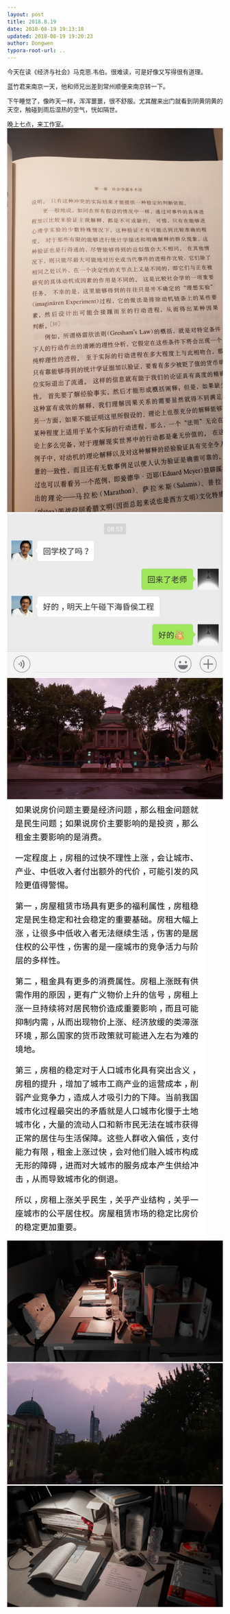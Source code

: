 ```yaml
---
layout: post
title: 2018.8.19
date: 2018-08-19 19:13:18
updated: 2018-08-19 19:20:23
author: Dongwen
typora-root-url: ..
---
```




今天在读《经济与社会》马克思.韦伯。很难读，可是好像又写得很有道理。

蓝竹君来南京一天，他和师兄出差到常州顺便来南京转一下。

下午睡觉了，像昨天一样，浑浑噩噩，很不舒服。尤其醒来出门就看到阴黄阴黄的天空，触碰到雨后湿热的空气，恍如隔世。

晚上七点，来工作室。       ![](/img/in-post/p53247943.jpg)
![](/img/in-post/p53247941.jpg)
![](/img/in-post/p53247939.jpg)
![](/img/in-post/p53247942.jpg)
![](/img/in-post/p53248064.jpg)
![](/img/in-post/p53247940.jpg)
![](/img/in-post/p53248062.jpg)
